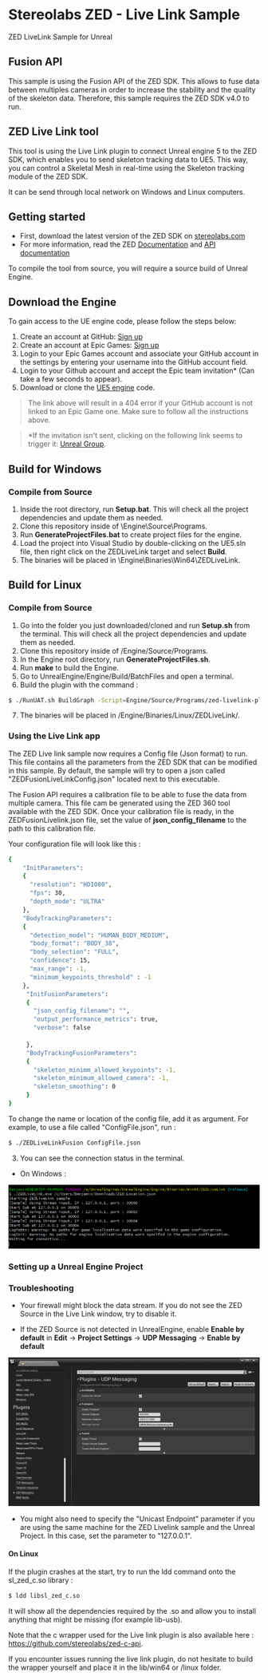 # Stereolabs ZED - Live Link Sample
ZED LiveLink Sample for Unreal

## Fusion API

This sample is using the Fusion API of the ZED SDK. This allows to fuse data between multiples cameras in order to increase the stability and the quality of the skeleton data.
Therefore, this sample requires the ZED SDK v4.0 to run.

## ZED Live Link tool

This tool is using the Live Link plugin to connect Unreal engine 5 to the ZED SDK, which enables you to send skeleton tracking data to UE5. This way, you can control a Skeletal Mesh in real-time using the Skeleton tracking module of the ZED SDK.

It can be send through local network on Windows and Linux computers.

## Getting started

 - First, download the latest version of the ZED SDK on [stereolabs.com](https://www.stereolabs.com/developers/)
- For more information, read the ZED [Documentation](https://www.stereolabs.com/docs) and [API documentation](https://www.stereolabs.com/docs/api/)


To compile the tool from source, you will require a source build of Unreal Engine.

## Download the Engine

To gain access to the UE engine code, please follow the steps below:

1. Create an account at GitHub: [Sign up](https://github.com/join)
2. Create an account at Epic Games: [Sign up](https://accounts.epicgames.com/login)
3. Login to your Epic Games account and associate your GitHub account in the settings by entering your username into the GitHub account field.
5. Login to your Github account and accept the Epic team invitation* (Can take a few seconds to appear).
4. Download or clone the [UE5 engine](https://github.com/EpicGames/UnrealEngine/tree/release) code.

> The link above will result in a 404 error if your GitHub account is not linked to an Epic Game one. Make sure to follow all the instructions above.

> *If the invitation isn't sent, clicking on the following link seems to trigger it: [Unreal Group](https://github.com/orgs/EpicGames).


## Build for Windows

### Compile from Source

1. Inside the root directory, run **Setup.bat**. This will check all the project dependencies and update them as needed.
2. Clone this repository inside of <Engine Install Folder>\Engine\Source\Programs.
3. Run **GenerateProjectFiles.bat** to create project files for the engine.
4. Load the project into Visual Studio by double-clicking on the UE5.sln file, then right click on the ZEDLiveLink target and select **Build**.
5. The binaries will be placed in <Engine Install Folder>\Engine\Binaries\Win64\ZEDLiveLink\.

## Build for Linux

### Compile from Source

1. Go into the folder you just downloaded/cloned and run **Setup.sh** from the terminal. This will check all the project dependencies and update them as needed.
2. Clone this repository inside of <Engine Install Folder>/Engine/Source/Programs.
3. In the Engine root directory, run **GenerateProjectFiles.sh**.
4. Run **make** to build the Engine.
5. Go to UnrealEngine/Engine/Build/BatchFiles and open a terminal.
6. Build the plugin with the command :
 ```bash
 $ ./RunUAT.sh BuildGraph -Script=Engine/Source/Programs/zed-livelink-plugin/BuildZEDLinux.xml -Target="Stage ZEDLiveLink Linux"
 ```
7. The binaries will be placed in <Engine Install Folder>/Engine/Binaries/Linux/ZEDLiveLink/.


### Using the Live Link app

The ZED Live link sample now requires a Config file (Json format) to run. This file contains all the parameters from the ZED SDK that can be modified in this sample.
By default, the sample will try to open a json called "ZEDFusionLiveLinkConfig.json" located next to this executable.

The Fusion API requires a calibration file to be able to fuse the data from multiple camera.
This file cam be generated using the ZED 360 tool available with the ZED SDK. Once your calibration file is ready, 
in the ZEDFusionLivelink.json file, set the value of **json_config_filename** to the path to this calibration file.

Your configuration file will look like this : 

```bash
{
    "InitParameters":
    {
      "resolution": "HD1080",
      "fps": 30,
      "depth_mode": "ULTRA"
    },
    "BodyTrackingParameters":
    {
      "detection_model": "HUMAN_BODY_MEDIUM",
      "body_format": "BODY_38",
      "body_selection": "FULL",
      "confidence": 15,
      "max_range": -1,
      "minimum_keypoints_threshold" : -1
    },
     "InitFusionParameters":
     {
       "json_config_filename": "",
       "output_performance_metrics": true,
       "verbose": false

     },
     "BodyTrackingFusionParameters":
     {
       "skeleton_minimm_allowed_keypoints": -1,
       "skeleton_minimum_allowed_camera": -1,
       "skeleton_smoothing": 0
     }
}
```

To change the name or location of the config file, add it as argument.
For example, to use a file called "ConfigFile.json", run :

```bash
$ ./ZEDLiveLinkFusion ConfigFile.json
```
3. You can see the connection status in the terminal.

- On Windows :

![](./doc_images/capture_zed_connected.jpg)


### Setting up a Unreal Engine Project



### Troubleshooting

- Your firewall might block the data stream. If you do not see the ZED Source in the Live Link window, try to disable it. 

- If the ZED Source is not detected in UnrealEngine, enable **Enable by default** in **Edit** -> **Project Settings** -> **UDP Messaging** -> **Enable by default**

![](./doc_images/EnableByDefault.jpg)

- You might also need to specify the "Unicast Endpoint" parameter if you are using the same machine for the ZED Livelink sample and the Unreal Project. In this case,
set the parameter to "127.0.0.1".


#### On Linux

If the plugin crashes at the start, try to run the ldd command onto the sl_zed_c.so library :

```bash
$ ldd libsl_zed_c.so
```
It will show all the dependencies required by the .so and allow you to install anything that might be missing (for example lib-usb).


Note that the c wrapper used for the Live link plugin is also available here : https://github.com/stereolabs/zed-c-api.

If you encounter issues running the live link plugin, do not hesitate to build the wrapper yourself and place it in the lib/win64 or /linux folder.
